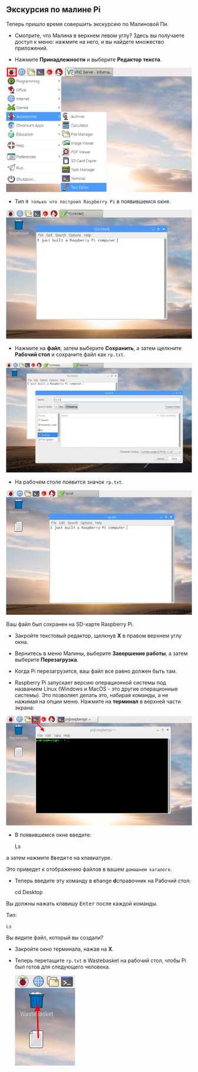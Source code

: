 ## Экскурсия по малине Pi

Теперь пришло время совершить экскурсию по Малиновой Пи.

+ Смотрите, что Малина в верхнем левом углу? Здесь вы получаете доступ к меню: нажмите на него, и вы найдете множество приложений.

+ Нажмите **Принадлежности** и выберите **Редактор текста**.

![Скриншот](images/pi-accessories.png)

+ Тип `Я только что построил Raspberry Pi` в появившемся окне.

![Скриншот](images/pi-text-editor.png)

+ Нажмите на **файл**, затем выберите **Сохранить**, а затем щелкните **Рабочий стол** и сохраните файл как `rp.txt`.

![Скриншот](images/pi-save.png)

+ На рабочем столе появится значок `rp.txt`.

![Скриншот](images/pi-saved.png)

Ваш файл был сохранен на SD-карте Raspberry Pi.

+ Закройте текстовый редактор, щелкнув **X** в правом верхнем углу окна.

+ Вернитесь в меню Малины, выберите **Завершение работы**, а затем выберите **Перезагрузка**.

+ Когда Pi перезагрузится, ваш файл все равно должен быть там.

+ Raspberry Pi запускает версию операционной системы под названием Linux (Windows и MacOS - это другие операционные системы). Это позволяет делать это, набирая команды, а не нажимая на опции меню. Нажмите на **терминал** в верхней части экрана:

![Скриншот](images/pi-command-prompt.png)

+ В появившемся окне введите:

    Ls
    

а затем нажмите <kbd>Введите</kbd> на клавиатуре.

Это приведет к отображению файлов в вашем `домашнем каталоге`.

+ Теперь введите эту команду в **c**hange **d**справочник на Рабочий стол:

    cd Desktop
    

Вы должны нажать клавишу <kbd>Enter</kbd> после каждой команды.

Тип:

    Ls
    

Вы видите файл, который вы создали?

+ Закройте окно терминала, нажав на **X**.

+ Теперь перетащите `rp.txt` в Wastebasket на рабочий стол, чтобы Pi был готов для следующего человека.
    
    ![Скриншот](images/pi-waste.png)